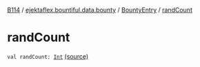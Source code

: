 [B114](../../index.md) / [ejektaflex.bountiful.data.bounty](../index.md) / [BountyEntry](index.md) / [randCount](./rand-count.md)

# randCount

`val randCount: `[`Int`](https://kotlinlang.org/api/latest/jvm/stdlib/kotlin/-int/index.html) [(source)](https://github.com/ejektaflex/Bountiful/tree/develop/src/main/kotlin/ejektaflex/bountiful/data/bounty/BountyEntry.kt#L109)